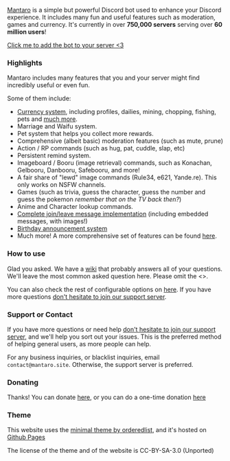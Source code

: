 [Mantaro](https://github.com/Mantaro/MantaroBot) is a simple but powerful Discord bot used to enhance your Discord experience. It includes many fun and useful features such as moderation, games and currency. It's currently in over **750,000 servers** serving over **60 million users**!

[Click me to add the bot to your server <3](https://discord.com/oauth2/authorize?client_id=213466096718708737&scope=applications.commands%20bot&permissions=3525702)

### Highlights

Mantaro includes many features that you and your server might find incredibly useful or even fun. 

Some of them include: 

- [Currency system](https://www.mantaro.site/mantaro-wiki/currency/101), including profiles, dailies, mining, chopping, fishing, pets and [much more](https://www.mantaro.site/mantaro-wiki/currency/102).
- Marriage and Waifu system.
- Pet system that helps you collect more rewards.
- Comprehensive (albeit basic) moderation features (such as mute, prune)
- Action / RP commands (such as hug, pat, cuddle, slap, etc)
- Persistent remind system.
- Imageboard / Booru (image retrieval) commands, such as Konachan, Gelbooru, Danbooru, Safebooru, and more!
- A fair share of "lewd" image commands (Rule34, e621, Yande.re). This only works on NSFW channels.
- Games (such as trivia, guess the character, guess the number and guess the pokemon *remember that on the TV back then?*)
- Anime and Character lookup commands.
- [Complete join/leave message implementation](https://www.mantaro.site/mantaro-wiki/guides/welcome-and-leave-messages) (including embedded messages, with images!)
- [Birthday announcement system](https://www.mantaro.site/mantaro-wiki/guides/birthday-announcer)
- Much more! A more comprehensive set of features can be found [here](https://mantaro.site/features.html).


### How to use

Glad you asked. We have a [wiki](https://www.mantaro.site/mantaro-wiki/) that probably answers all of your questions. We'll leave the most common asked question here. Please omit the <>.

You can also check the rest of configurable options on [here](https://www.mantaro.site/mantaro-wiki/basics/server-configuration). If you have more questions [don't hesitate to join our support server](https://support.mantaro.site).

### Support or Contact

If you have more questions or need help [don't hesitate to join our support server,](https://support.mantaro.site) and we'll help you sort out your issues. This is the preferred method of helping general users, as more people can help. 

For any business inquiries, or blacklist inquiries, email `contact@mantaro.site`. Otherwise, the support server is preferred.

### Donating

Thanks! You can donate [here](https://www.patreon.com/mantaro), or you can do a one-time donation [here](https://www.paypal.me/kodemantaro)

### Theme

This website uses the [minimal theme by orderedlist](https://github.com/orderedlist/minimal), and it's hosted on [Github Pages](https://github.com/Mantaro/mantaro.github.io)

The license of the theme and of the website is CC-BY-SA-3.0 (Unported)
